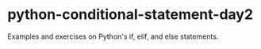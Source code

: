 # python-conditional-statement-day2
Examples and exercises on Python's if, elif, and else statements.
